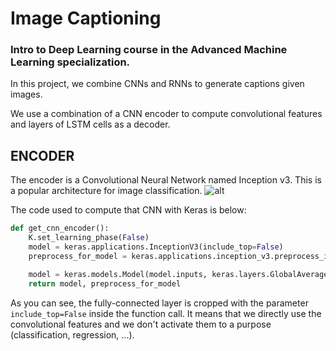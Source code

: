 # Image Captioning 

### Intro to Deep Learning course in the Advanced Machine Learning specialization.

In this project, we combine CNNs and RNNs to generate captions given images.

We use a combination of a CNN encoder to compute convolutional features and layers of LSTM cells as a decoder.


## ENCODER
The encoder is a Convolutional Neural Network named Inception v3.
This is a popular architecture for image classification.
![alt](https://camo.githubusercontent.com/07c3ce81fec6ae627177a56ad65d23297f58cdf7/68747470733a2f2f6769746875622e636f6d2f6873652d616d6c2f696e74726f2d746f2d646c2f626c6f622f6d61737465722f7765656b362f696d616765732f696e63657074696f6e76332e706e673f7261773d31)

The code used to compute that CNN with Keras is below:
```python
def get_cnn_encoder():
    K.set_learning_phase(False)
    model = keras.applications.InceptionV3(include_top=False)
    preprocess_for_model = keras.applications.inception_v3.preprocess_input

    model = keras.models.Model(model.inputs, keras.layers.GlobalAveragePooling2D()(model.output))
    return model, preprocess_for_model
```

As you can see, the fully-connected layer is cropped with the parameter `include_top=False` inside the function call.
It means that we directly use the convolutional features and we don't activate them to a purpose (classification, regression, ...).

